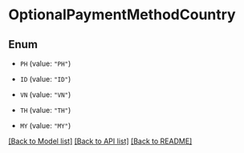 # OptionalPaymentMethodCountry

## Enum


* `PH` (value: `"PH"`)

* `ID` (value: `"ID"`)

* `VN` (value: `"VN"`)

* `TH` (value: `"TH"`)

* `MY` (value: `"MY"`)


[[Back to Model list]](../README.md#documentation-for-models) [[Back to API list]](../README.md#documentation-for-api-endpoints) [[Back to README]](../README.md)


